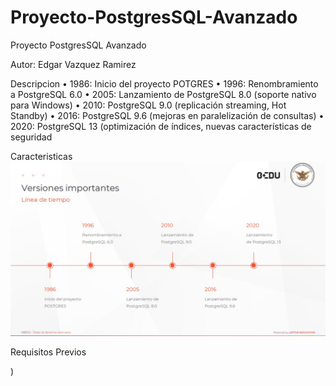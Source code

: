 # Proyecto-PostgresSQL-Avanzado
Proyecto PostgresSQL Avanzado

Autor: Edgar Vazquez Ramirez


Descripcion 
• 1986: Inicio del proyecto POTGRES
• 1996: Renombramiento a PostgreSQL 6.0
• 2005: Lanzamiento de PostgreSQL 8.0 (soporte nativo para Windows)
• 2010: PostgreSQL 9.0 (replicación streaming, Hot Standby)
• 2016: PostgreSQL 9.6 (mejoras en paralelización de consultas)
• 2020: PostgreSQL 13 (optimización de índices, nuevas características de seguridad

Caracteristicas
![img](./imagenes/Tiempo.jpg)

Requisitos Previos

)